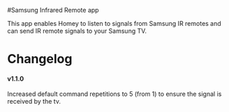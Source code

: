 #Samsung Infrared Remote app

This app enables Homey to listen to signals from Samsung IR remotes and can send IR remote signals to your Samsung TV.

# Changelog

#### v1.1.0
Increased default command repetitions to 5 (from 1) to ensure the signal is received by the tv.
